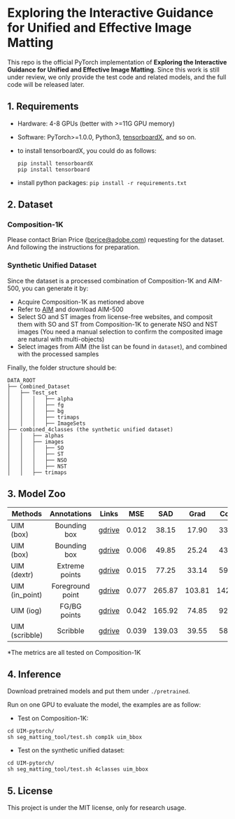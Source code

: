 # Exploring the Interactive Guidance for Unified and Effective Image Matting

This repo is the official PyTorch implementation of **Exploring the Interactive Guidance for Unified and Effective Image Matting**. Since this work is still under review, we only provide the test code and related models, and the full code will be released later.

##  1. Requirements

   - Hardware: 4-8 GPUs (better with >=11G GPU memory)
   - Software: PyTorch>=1.0.0, Python3, [tensorboardX](https://github.com/lanpa/tensorboardX),  and so on.
   - to install tensorboardX, you could do as follows:

     ```
     pip install tensorboardX
     pip install tensorboard
     ```
- install python packages: `pip install -r requirements.txt`

## 2. Dataset

### Composition-1K

Please contact Brian Price ([bprice@adobe.com](mailto:bprice@adobe.com)) requesting for the dataset. And following the instructions for preparation.


### Synthetic Unified Dataset

Since the dataset is a processed combination of Composition-1K and AIM-500, you can generate it by:

- Acquire Composition-1K as metioned above
- Refer to  [AIM](https://github.com/JizhiziLi/AIM) and download AIM-500
- Select SO and ST images from license-free websites, and composit them with SO and ST from Composition-1K to generate NSO and NST images (You need a manual selection to confirm the composited image are natural with multi-objects)
- Select images from AIM (the list can be found in `dataset`), and combined with the processed samples

Finally, the folder structure should be:

```
DATA_ROOT
├── Combined_Dataset
│   ├── Test_set
│   │   │   ├── alpha
│   │   │   ├── fg
│   │   │   ├── bg
│   │   │   ├── trimaps
│   │   │   ├── ImageSets 
├── combined_4classes (the synthetic unified dataset)
│   │   ├── alphas
│   │   ├── images
│   │   │   ├── SO
│   │   │   ├── ST
│   │   │   ├── NSO
│   │   │   ├── NST
│   │   ├── trimaps
```

## 3. Model Zoo

| Methods   | Annotations  | Links | MSE  | SAD  | Grad | Conn | Notes |
| --------- | :----------: | :---: | :--: | :--: | :--: | :--: | ---- |
| UIM (box) | Bounding box | [gdrive](https://drive.google.com/file/d/14ofHr1_Z5sxSVyE9efReZtH6_HtX_CQb/view?usp=sharing) | 0.012 | 38.15 | 17.90 | 33.76 | trimap-based |
| UIM (box) | Bounding box | [gdrive](https://drive.google.com/file/d/1LvZJXQIDBj0I76C99cMy6amPn13DtkHB/view?usp=sharing) | 0.006 | 49.85  | 25.24  | 43.60  | trimap-free  |
| UIM (dextr) | Extreme points | [gdrive](https://drive.google.com/file/d/1p4FBelvRpUZlLFYkaP-49xYesdI_JDBj/view?usp=sharing) | 0.015 | 77.25 | 33.14 | 59.93 | trimap-free |
| UIM (in_point) | Foreground point | [gdrive](https://drive.google.com/file/d/1FpuHaTBDp-_9R2sO908T7Iltmtah5Snk/view?usp=sharing) | 0.077 | 265.87 | 103.81 | 142.87 | trimap-free |
| UIM (iog) | FG/BG points | [gdrive](https://drive.google.com/file/d/1bUbuQOEDtgzEEN6yKkyYfI7aUzRwPSRP/view?usp=sharing) | 0.042 | 165.92 | 74.85 | 92.18 | trimap-free |
| UIM (scribble) | Scribble | [gdrive](https://drive.google.com/file/d/1D15KR7OgZKDwVE1OE9RITLUZLC_17Zvs/view?usp=sharing) | 0.039 | 139.03 | 39.55 | 58.31 | trimap-free |

*The metrics are all tested on Composition-1K

## 4. Inference

Download pretrained models and put them under `./pretrained`.

Run on one GPU to evaluate the model, the examples are as follow:

- Test on Composition-1K:

```
cd UIM-pytorch/
sh seg_matting_tool/test.sh comp1k uim_bbox
```

- Test on the synthetic unified dataset:

```
cd UIM-pytorch/
sh seg_matting_tool/test.sh 4classes uim_bbox
```

## 5. License

This project is under the MIT license, only for research usage.
